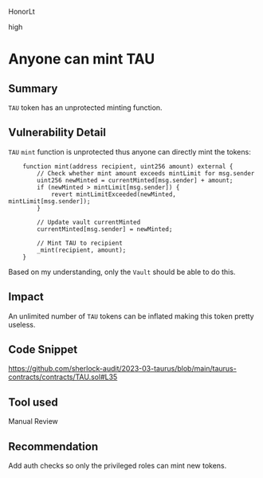 HonorLt

high

# Anyone can mint TAU

## Summary

`TAU` token has an unprotected minting function.

## Vulnerability Detail

`TAU` `mint` function is unprotected thus anyone can directly mint the tokens:
```solidity
    function mint(address recipient, uint256 amount) external {
        // Check whether mint amount exceeds mintLimit for msg.sender
        uint256 newMinted = currentMinted[msg.sender] + amount;
        if (newMinted > mintLimit[msg.sender]) {
            revert mintLimitExceeded(newMinted, mintLimit[msg.sender]);
        }

        // Update vault currentMinted
        currentMinted[msg.sender] = newMinted;

        // Mint TAU to recipient
        _mint(recipient, amount);
    }
```
Based on my understanding, only the `Vault` should be able to do this.

## Impact

An unlimited number of `TAU` tokens can be inflated making this token pretty useless.

## Code Snippet

https://github.com/sherlock-audit/2023-03-taurus/blob/main/taurus-contracts/contracts/TAU.sol#L35

## Tool used

Manual Review

## Recommendation

Add auth checks so only the privileged roles can mint new tokens.
